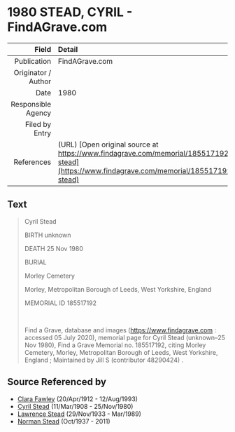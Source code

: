 ﻿---
layout: page
permalink: /sources/s62416562
---

# 1980 STEAD, CYRIL - FindAGrave.com

Field | Detail
---:|:---
Publication | FindAGrave.com
Originator / Author | 
Date | 1980
Responsible Agency | 
Filed by Entry | 
References | (URL) [Open original source at https://www.findagrave.com/memorial/185517192/cyril-stead](https://www.findagrave.com/memorial/185517192/cyril-stead)

## Text

> Cyril Stead
>
> BIRTH unknown
>
> DEATH 25 Nov 1980
>
> BURIAL 
>
> Morley Cemetery
>
> Morley, Metropolitan Borough of Leeds, West Yorkshire, England
>
> MEMORIAL ID 185517192
>
> <br/>
>
> Find a Grave, database and images (https://www.findagrave.com : accessed 05 July 2020), memorial page for Cyril Stead (unknown–25 Nov 1980), Find a Grave Memorial no. 185517192, citing Morley Cemetery, Morley, Metropolitan Borough of Leeds, West Yorkshire, England ; Maintained by Jill S (contributor 48290424) .
>

## Source Referenced by

* [Clara Fawley](../people/@7539126@-clara-fawley-b1912-4-20-d1993-8-12.md) (20/Apr/1912 - 12/Aug/1993)
* [Cyril Stead](../people/@61214710@-cyril-stead-b1908-3-11-d1980-11-25.md) (11/Mar/1908 - 25/Nov/1980)
* [Lawrence Stead](../people/@18256653@-lawrence-stead-b1933-11-29-d1989-3.md) (29/Nov/1933 - Mar/1989)
* [Norman Stead](../people/@69808462@-norman-stead-b1937-10-d2011.md) (Oct/1937 - 2011)
